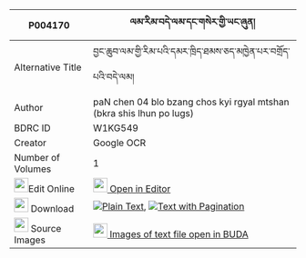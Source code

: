|P004170|ལམ་རིམ་བདེ་ལམ་དང་གསེར་གྱི་ཡང་ཞུན། 
| --- | --- 
|Alternative Title |བྱང་ཆུབ་ལམ་གྱི་རིམ་པའི་དམར་ཁྲིད་ཐམས་ཅད་མཁྱེན་པར་བགྲོད་པའི་བདེ་ལམ།
|Author| paN chen 04 blo bzang chos kyi rgyal mtshan (bkra shis lhun po lugs)
|BDRC ID | W1KG549
|Creator | Google OCR
|Number of Volumes| 1
|<img width="25" src="https://img.icons8.com/color/25/000000/edit-property.png">Edit Online| [<img width="25" src="https://avatars.githubusercontent.com/u/45091458?s=200&v=4"> Open in Editor](http://editor.openpecha.org/P004170)
|<img width="25" src="https://img.icons8.com/fluent/48/000000/download-2.png"/>  Download | [![](https://img.icons8.com/color/20/000000/txt.png)Plain Text](https://github.com/Openpecha/P004170/releases/download/v1/lamrim_de_lam_dang_ser_gyi_yan_plain_P004170.zip), [![](https://img.icons8.com/color/20/000000/txt.png)Text with Pagination](https://github.com/Openpecha/P004170/releases/download/v1/lamrim_de_lam_dang_ser_gyi_yan_pages_P004170.zip)
|<img width="25" src="https://img.icons8.com/plasticine/100/000000/pictures-folder.png"/>  Source Images | [<img width="25" src="https://library.bdrc.io/icons/BUDA-small.svg"> Images of text file open in BUDA](https://library.bdrc.io/show/bdr:W1KG549)